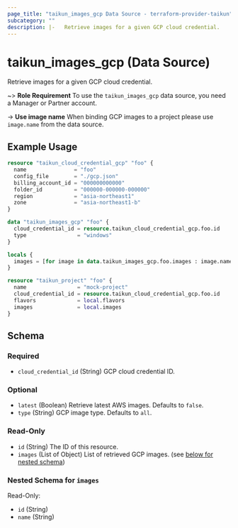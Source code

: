 ```yaml
---
page_title: "taikun_images_gcp Data Source - terraform-provider-taikun"
subcategory: ""
description: |-   Retrieve images for a given GCP cloud credential.
---
```


# taikun_images_gcp (Data Source)

Retrieve images for a given GCP cloud credential.

~> **Role Requirement** To use the `taikun_images_gcp` data source, you need a Manager or Partner account.

-> **Use image name** When binding GCP images to a project please use `image.name` from the data source.

## Example Usage

```terraform
resource "taikun_cloud_credential_gcp" "foo" {
  name               = "foo"
  config_file        = "./gcp.json"
  billing_account_id = "000000000000"
  folder_id          = "000000-000000-000000"
  region             = "asia-northeast1"
  zone               = "asia-northeast1-b"
}

data "taikun_images_gcp" "foo" {
  cloud_credential_id = resource.taikun_cloud_credential_gcp.foo.id
  type                = "windows"
}

locals {
  images = [for image in data.taikun_images_gcp.foo.images : image.name] // GCP uses image names, not image ids.
}

resource "taikun_project" "foo" {
  name                = "mock-project"
  cloud_credential_id = resource.taikun_cloud_credential_gcp.foo.id
  flavors             = local.flavors
  images              = local.images
}
```

<!-- schema generated by tfplugindocs -->
## Schema

### Required

- `cloud_credential_id` (String) GCP cloud credential ID.

### Optional

- `latest` (Boolean) Retrieve latest AWS images. Defaults to `false`.
- `type` (String) GCP image type. Defaults to `all`.

### Read-Only

- `id` (String) The ID of this resource.
- `images` (List of Object) List of retrieved GCP images. (see [below for nested schema](#nestedatt--images))

<a id="nestedatt--images"></a>
### Nested Schema for `images`

Read-Only:

- `id` (String)
- `name` (String)


